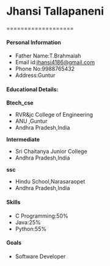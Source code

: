 # Jhansi Tallapaneni
===================

#### Personal Information

- Father Name:T.Brahmaiah
- Email id:jhansi4186@gmail.com
- Phone No:9988765432
- Address:Guntur

#### Educational Details:

**Btech_cse**
- RVR&jc College of Engineering
- ANU ,Guntur
- Andhra Pradesh,India

**Intermediate**
- Sri Chaitanya Junior College
- Andhra Pradesh,India

**ssc**
- Hindu School,Narasaraopet
- Andhra Pradesh,India

#### Skills
- C Programming:50%
- Java:25%
- Python:55%

#### Goals

- Software Developer
